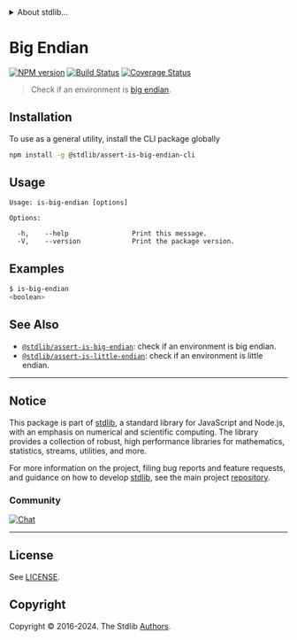 <!--

@license Apache-2.0

Copyright (c) 2018 The Stdlib Authors.

Licensed under the Apache License, Version 2.0 (the "License");
you may not use this file except in compliance with the License.
You may obtain a copy of the License at

   http://www.apache.org/licenses/LICENSE-2.0

Unless required by applicable law or agreed to in writing, software
distributed under the License is distributed on an "AS IS" BASIS,
WITHOUT WARRANTIES OR CONDITIONS OF ANY KIND, either express or implied.
See the License for the specific language governing permissions and
limitations under the License.

-->


<details>
  <summary>
    About stdlib...
  </summary>
  <p>We believe in a future in which the web is a preferred environment for numerical computation. To help realize this future, we've built stdlib. stdlib is a standard library, with an emphasis on numerical and scientific computation, written in JavaScript (and C) for execution in browsers and in Node.js.</p>
  <p>The library is fully decomposable, being architected in such a way that you can swap out and mix and match APIs and functionality to cater to your exact preferences and use cases.</p>
  <p>When you use stdlib, you can be absolutely certain that you are using the most thorough, rigorous, well-written, studied, documented, tested, measured, and high-quality code out there.</p>
  <p>To join us in bringing numerical computing to the web, get started by checking us out on <a href="https://github.com/stdlib-js/stdlib">GitHub</a>, and please consider <a href="https://opencollective.com/stdlib">financially supporting stdlib</a>. We greatly appreciate your continued support!</p>
</details>

# Big Endian

[![NPM version][npm-image]][npm-url] [![Build Status][test-image]][test-url] [![Coverage Status][coverage-image]][coverage-url] <!-- [![dependencies][dependencies-image]][dependencies-url] -->

> Check if an environment is [big endian][endianness].









<section class="cli">



<section class="installation">

## Installation

To use as a general utility, install the CLI package globally

```bash
npm install -g @stdlib/assert-is-big-endian-cli
```

</section>

<!-- CLI usage documentation. -->

<section class="usage">

## Usage

```text
Usage: is-big-endian [options]

Options:

  -h,    --help                Print this message.
  -V,    --version             Print the package version.
```

</section>

<!-- /.usage -->

<section class="examples">

## Examples

```bash
$ is-big-endian
<boolean>
```

</section>

<!-- /.examples -->

</section>

<!-- /.cli -->

<!-- Section for related `stdlib` packages. Do not manually edit this section, as it is automatically populated. -->

<section class="related">

## See Also

-   <span class="package-name">[`@stdlib/assert-is-big-endian`][@stdlib/assert-is-big-endian]</span><span class="delimiter">: </span><span class="description">check if an environment is big endian.</span>
-   <span class="package-name">[`@stdlib/assert-is-little-endian`][@stdlib/assert/is-little-endian]</span><span class="delimiter">: </span><span class="description">check if an environment is little endian.</span>

</section>

<!-- /.related -->

<!-- Section for all links. Make sure to keep an empty line after the `section` element and another before the `/section` close. -->


<section class="main-repo" >

* * *

## Notice

This package is part of [stdlib][stdlib], a standard library for JavaScript and Node.js, with an emphasis on numerical and scientific computing. The library provides a collection of robust, high performance libraries for mathematics, statistics, streams, utilities, and more.

For more information on the project, filing bug reports and feature requests, and guidance on how to develop [stdlib][stdlib], see the main project [repository][stdlib].

### Community

[![Chat][chat-image]][chat-url]

---

## License

See [LICENSE][stdlib-license].


## Copyright

Copyright &copy; 2016-2024. The Stdlib [Authors][stdlib-authors].

</section>

<!-- /.stdlib -->

<!-- Section for all links. Make sure to keep an empty line after the `section` element and another before the `/section` close. -->

<section class="links">

[npm-image]: http://img.shields.io/npm/v/@stdlib/assert-is-big-endian-cli.svg
[npm-url]: https://npmjs.org/package/@stdlib/assert-is-big-endian-cli

[test-image]: https://github.com/stdlib-js/assert-is-big-endian@v0.2.2/actions/workflows/test.yml/badge.svg?branch=v0.2.2
[test-url]: https://github.com/stdlib-js/assert-is-big-endian@v0.2.2/actions/workflows/test.yml?query=branch:v0.2.2

[coverage-image]: https://img.shields.io/codecov/c/github/stdlib-js/assert-is-big-endian@v0.2.2/main.svg
[coverage-url]: https://codecov.io/github/stdlib-js/assert-is-big-endian@v0.2.2?branch=main

<!--

[dependencies-image]: https://img.shields.io/david/stdlib-js/assert-is-big-endian@v0.2.2.svg
[dependencies-url]: https://david-dm.org/stdlib-js/assert-is-big-endian@v0.2.2/main

-->

[chat-image]: https://img.shields.io/gitter/room/stdlib-js/stdlib.svg
[chat-url]: https://app.gitter.im/#/room/#stdlib-js_stdlib:gitter.im

[stdlib]: https://github.com/stdlib-js/stdlib

[stdlib-authors]: https://github.com/stdlib-js/stdlib/graphs/contributors

[cli-section]: https://github.com/stdlib-js/assert-is-big-endian@v0.2.2#cli
[cli-url]: https://github.com/stdlib-js/assert-is-big-endian@v0.2.2/tree/cli
[@stdlib/assert-is-big-endian]: https://github.com/stdlib-js/assert-is-big-endian@v0.2.2/tree/main

[umd]: https://github.com/umdjs/umd
[es-module]: https://developer.mozilla.org/en-US/docs/Web/JavaScript/Guide/Modules

[deno-url]: https://github.com/stdlib-js/assert-is-big-endian@v0.2.2/tree/deno
[deno-readme]: https://github.com/stdlib-js/assert-is-big-endian@v0.2.2/blob/deno/README.md
[umd-url]: https://github.com/stdlib-js/assert-is-big-endian@v0.2.2/tree/umd
[umd-readme]: https://github.com/stdlib-js/assert-is-big-endian@v0.2.2/blob/umd/README.md
[esm-url]: https://github.com/stdlib-js/assert-is-big-endian@v0.2.2/tree/esm
[esm-readme]: https://github.com/stdlib-js/assert-is-big-endian@v0.2.2/blob/esm/README.md
[branches-url]: https://github.com/stdlib-js/assert-is-big-endian@v0.2.2/blob/main/branches.md

[stdlib-license]: https://raw.githubusercontent.com/stdlib-js/assert-is-big-endian@v0.2.2/main/LICENSE

[endianness]: https://en.wikipedia.org/wiki/Endianness

<!-- <related-links> -->

[@stdlib/assert/is-little-endian]: https://github.com/stdlib-js/assert-is-little-endian

<!-- </related-links> -->

</section>

<!-- /.links -->
